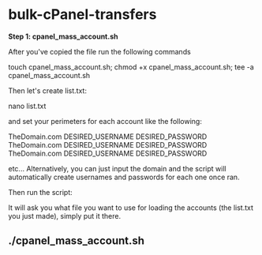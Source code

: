# bulk-cPanel-transfers

<b>Step 1: cpanel_mass_account.sh</b>

After you've copied the file run the following commands

touch cpanel_mass_account.sh; chmod +x cpanel_mass_account.sh; tee -a cpanel_mass_account.sh

Then let's create list.txt:

nano list.txt

and set your perimeters for each account like the following:

TheDomain.com DESIRED_USERNAME DESIRED_PASSWORD
TheDomain.com DESIRED_USERNAME DESIRED_PASSWORD
TheDomain.com DESIRED_USERNAME DESIRED_PASSWORD

etc... Alternatively, you can just input the domain and the script will automatically create usernames and passwords for each one once ran.

Then run the script:

It will ask you what file you want to use for loading the accounts (the list.txt you just made), simply put it there.

./cpanel_mass_account.sh
---------------------------------------------------------------------------


